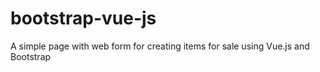# bootstrap-vue-js
A simple page with web form for creating items for sale using Vue.js and Bootstrap
